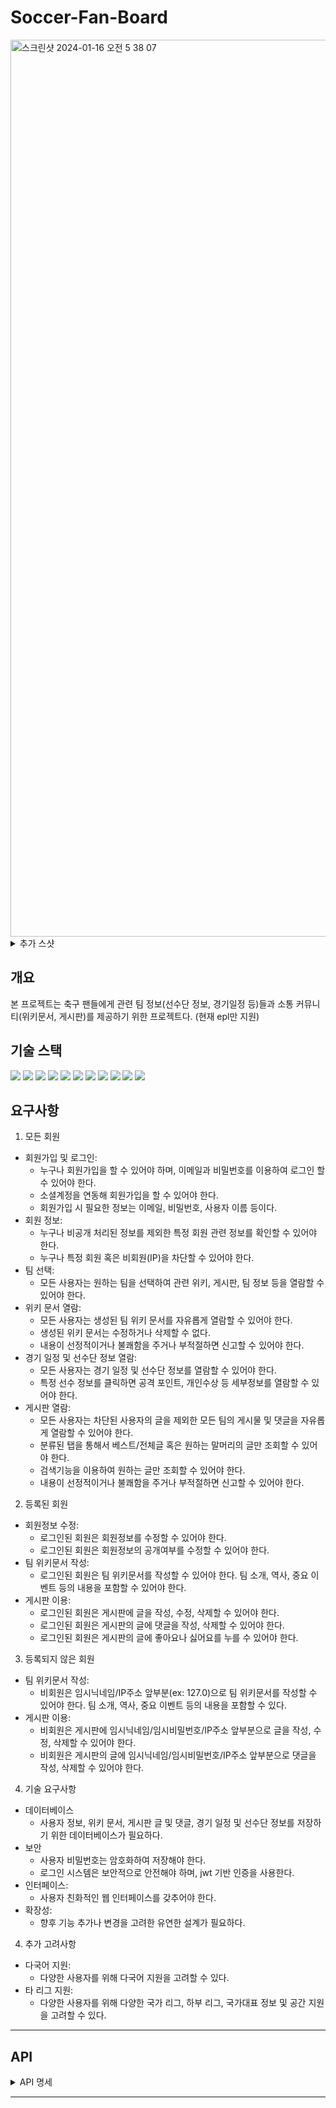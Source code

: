# Soccer-Fan-Board

<img width="1435" alt="스크린샷 2024-01-16 오전 5 38 07" src="https://github.com/ljkhyeong/Soccer-Fan-Board/assets/115821049/1fa7a90d-7061-4e3d-a8a9-ee135601d994">
<details>
 <summary>추가 스샷</summary>
  <img width="1435" alt="스크린샷 2024-01-16 오전 5 37 03" src="https://github.com/ljkhyeong/Soccer-Fan-Board/assets/115821049/fa1e9004-30ef-4204-ba52-0fd1821231ba">
  <img width="1433" alt="스크린샷 2024-01-16 오전 5 31 09" src="https://github.com/ljkhyeong/Soccer-Fan-Board/assets/115821049/82fc5bfe-709b-41f3-9bea-15f0683ee178">
 <img width="1438" alt="스크린샷 2024-01-16 오전 5 43 04" src="https://github.com/ljkhyeong/Soccer-Fan-Board/assets/115821049/f422c1d6-a72c-497a-bf21-e00771bbdf42">
<img width="1438" alt="스크린샷 2024-01-19 오후 8 09 08" src="https://github.com/ljkhyeong/Soccer-Fan-Board/assets/115821049/9faf86bf-d979-47fa-a1a5-d3f4203dba2e">
<img width="1431" alt="스크린샷 2024-01-25 오후 10 43 31" src="https://github.com/ljkhyeong/Soccer-Fan-Board/assets/115821049/2f673ef8-6d5b-4ad8-b972-52eee1815a1b">
</details>


## 개요
본 프로젝트는 축구 팬들에게 관련 팀 정보(선수단 정보, 경기일정 등)들과 소통 커뮤니티(위키문서, 게시판)를 제공하기 위한 프로젝트다. (현재 epl만 지원)

## 기술 스택
<img src="https://img.shields.io/badge/java-007396?style=for-the-badge&logo=java&logoColor=white"> <img src="https://img.shields.io/badge/html5-E34F26?style=for-the-badge&logo=html5&logoColor=white">
<img src="https://img.shields.io/badge/css-1572B6?style=for-the-badge&logo=css3&logoColor=white">
<img src="https://img.shields.io/badge/javascript-F7DF1E?style=for-the-badge&logo=javascript&logoColor=black">
<img src="https://img.shields.io/badge/react-61DAFB?style=for-the-badge&logo=react&logoColor=black"> 
<img src="https://img.shields.io/badge/mariaDB-003545?style=for-the-badge&logo=mariaDB&logoColor=white">
<img src="https://img.shields.io/badge/spring-6DB33F?style=for-the-badge&logo=spring&logoColor=white">
<img src="https://img.shields.io/badge/springboot-6DB33F?style=for-the-badge&logo=springboot&logoColor=white">
<img src="https://img.shields.io/badge/springdatajpa-6DB33F?style=for-the-badge&logo=spring&logoColor=white">
<img src="https://img.shields.io/badge/hibernate-59666C?style=for-the-badge&logo=hibernate&logoColor=white">
<img src="https://img.shields.io/badge/querydsl-003545?style=for-the-badge&logoColor=white">


## 요구사항
1. 모든 회원
- 회원가입 및 로그인:
  - 누구나 회원가입을 할 수 있어야 하며, 이메일과 비밀번호를 이용하여 로그인 할 수 있어야 한다.
  - 소셜계정을 연동해 회원가입을 할 수 있어야 한다.
  - 회원가입 시 필요한 정보는 이메일, 비밀번호, 사용자 이름 등이다.
- 회원 정보:
  - 누구나 비공개 처리된 정보를 제외한 특정 회원 관련 정보를 확인할 수 있어야 한다.
  - 누구나 특정 회원 혹은 비회원(IP)을 차단할 수 있어야 한다.
- 팀 선택:
  - 모든 사용자는 원하는 팀을 선택하여 관련 위키, 게시판, 팀 정보 등을 열람할 수 있어야 한다. 
- 위키 문서 열람:
  - 모든 사용자는 생성된 팀 위키 문서를 자유롭게 열람할 수 있어야 한다.
  - 생성된 위키 문서는 수정하거나 삭제할 수 없다.
  - 내용이 선정적이거나 불쾌함을 주거나 부적절하면 신고할 수 있어야 한다.
- 경기 일정 및 선수단 정보 열람:
  - 모든 사용자는 경기 일정 및 선수단 정보를 열람할 수 있어야 한다.
  - 특정 선수 정보를 클릭하면 공격 포인트, 개인수상 등 세부정보를 열람할 수 있어야 한다.
- 게시판 열람:
  - 모든 사용자는 차단된 사용자의 글을 제외한 모든 팀의 게시물 및 댓글을 자유롭게 열람할 수 있어야 한다.
  - 분류된 탭을 통해서 베스트/전체글 혹은 원하는 말머리의 글만 조회할 수 있어야 한다.
  - 검색기능을 이용하여 원하는 글만 조회할 수 있어야 한다.
  - 내용이 선정적이거나 불쾌함을 주거나 부적절하면 신고할 수 있어야 한다.

2. 등록된 회원
- 회원정보 수정:
  - 로그인된 회원은 회원정보를 수정할 수 있어야 한다.
  - 로그인된 회원은 회원정보의 공개여부를 수정할 수 있어야 한다.
- 팀 위키문서 작성:
  - 로그인된 회원은 팀 위키문서를 작성할 수 있어야 한다. 팀 소개, 역사, 중요 이벤트 등의 내용을 포함할 수 있어야 한다.
- 게시판 이용:
  - 로그인된 회원은 게시판에 글을 작성, 수정, 삭제할 수 있어야 한다.
  - 로그인된 회원은 게시판의 글에 댓글을 작성, 삭제할 수 있어야 한다.
  - 로그인된 회원은 게시판의 글에 좋아요나 싫어요를 누를 수 있어야 한다.
 
3. 등록되지 않은 회원
- 팀 위키문서 작성:
  - 비회원은 임시닉네임/IP주소 앞부분(ex: 127.0)으로 팀 위키문서를 작성할 수 있어야 한다. 팀 소개, 역사, 중요 이벤트 등의 내용을 포함할 수 있다.
- 게시판 이용:
  - 비회원은 게시판에 임시닉네임/임시비밀번호/IP주소 앞부분으로 글을 작성, 수정, 삭제할 수 있어야 한다.
  - 비회원은 게시판의 글에 임시닉네임/임시비밀번호/IP주소 앞부분으로 댓글을 작성, 삭제할 수 있어야 한다.

4. 기술 요구사항
- 데이터베이스
  - 사용자 정보, 위키 문서, 게시판 글 및 댓글, 경기 일정 및 선수단 정보를 저장하기 위한 데이터베이스가 필요하다.
- 보안
  - 사용자 비밀번호는 암호화하여 저장해야 한다.
  - 로그인 시스템은 보안적으로 안전해야 하며, jwt 기반 인증을 사용한다.
- 인터페이스:
  - 사용자 친화적인 웹 인터페이스를 갖추어야 한다.
- 확장성:
  - 향후 기능 추가나 변경을 고려한 유연한 설계가 필요하다.

4. 추가 고려사항
- 다국어 지원:
  - 다양한 사용자를 위해 다국어 지원을 고려할 수 있다.
- 타 리그 지원:
  - 다양한 사용자를 위해 다양한 국가 리그, 하부 리그, 국가대표 정보 및 공간 지원을 고려할 수 있다.
---
## API

<details>
 <summary>API 명세</summary>

1. 인증 컨트롤러 (AuthController)
- POST /api/v1/auth/login
  - 목적: 사용자 로그인
  - 요청 본문: LoginRequestDto (로그인 ID, 비밀번호 등)
  - 응답:
    - 성공 시: Response<Void> (성공 메시지)
    - 실패 시: 오류 메시지
- POST /api/v1/auth/refresh
  - 목적: 액세스 토큰 갱신
  - 요청: 쿠키에 포함된 리프레시 토큰
  - 응답:
    - 성공 시: Response<Void> (새로운 액세스 및 리프레시 토큰을 쿠키에 설정)
    - 실패 시: 오류 메시지
- DELETE /api/v1/auth/refresh
  - 목적: 리프레시 토큰 비활성화
  - 요청: 쿠키에 포함된 리프레시 토큰
  - 응답:
    - 성공 시: Response<Void> (토큰 제거)
    - 실패 시: 오류 메시지
   
2. 게시물 컨트롤러 (PostApiController)
- GET /api/v1/{teamCode}/posts
  - 목적: 모든 게시물 조회
  - 응답: Page<PostListResponseDto>: 게시물 목록
- POST /api/v1/{teamCode}/posts
  - 목적: 새 게시물 작성
  - 요청 본문: PostCreateRequestDto (게시물 제목, 내용 등)
  - 응답:
    - 성공 시: Response<Void>
    - 실패 시: 오류 메시지
- GET /api/v1/{teamCode}/posts/{postId}
  - 목적: 특정 게시물 조회
  - 매개변수: postId: 게시물 ID
  - 응답: PostDetailResponseDto: 게시물 상세 정보
  
3. 댓글 컨트롤러 (CommentApiController)
- GET /api/v1/{teamCode}/posts/{postId}/comments
  - 목적: 특정 게시물의 모든 댓글 조회
  - 매개변수: postId: 게시물 ID
  - 응답: Page<CommentListResponseDto>: 댓글 목록
- POST /api/v1/{teamCode}/posts/{postId}/comment
  - 목적: 특정 게시물에 댓글 작성
  - 매개변수: postId: 게시물 ID
  - 요청 본문: CommentCreateRequestDto (댓글 내용 등)
  - 응답:
    - 성공 시: Response<Void>
    - 실패 시: 오류 메시지

4. 사용자 컨트롤러 (UserApiController)
- POST /api/v1/user
  - 목적: 새 사용자 계정 생성
  - 요청 본문: UserCreateRequestDto (사용자 정보)
  - 응답:
    - 성공 시: Response<Void>
    - 실패 시: 오류 메시지
- PUT /api/v1/user
  - 목적: 사용자 정보 업데이트
  - 요청 본문: UserUpdateRequestDto (업데이트할 사용자 정보)
  - 응답:
    - 성공 시: Response<Void>
    - 실패 시: 오류 메시지
- DELETE /api/v1/user
  - 목적: 사용자 계정 삭제
  - 응답:
    - 성공 시: Response<Void>
    - 실패 시: 오류 메시지
    
4. 위키 컨트롤러 (WikiApiController)
- GET /api/v1/{teamCode}/wiki
  - 목적: 위키 최신문서 확인
  - 응답: DocVersionDetailResponseDto
- GET /api/v1/{teamCode}/wiki/{wikiDocId}
  - 목적: 해당 버전 위키문서 조회
  - 응답: DocVersionDetailResponseDto
- GET /api/v1/{teamCode}/wiki/{wikiDocId}/list
  - 목적: 모든 버전 위키문서 조회
  - 응답: Page<DocVersionListResponseDto>: 위키문서 버전 목록
- POST /api/v1/{teamCode}/wiki
  - 목적: 새 버전 위키문서 작성
  - 요청 본문: DocVersionCreateRequestDto (위키문서 제목, 내용)
  - 응답:
    - 성공 시: Response<Void>
    - 실패 시: 오류 메시지

5. 선수 컨트롤러 (PlayerApiController)
- GET /api/v1/{teamCode}/players
  - 목적: 선수단 확인
  - 응답: Page<PlayerListResponseDto>: 선수 목록

6. 팀 컨트롤러 (TeamApiController)
- GET /api/v1/{teamCode}
  - 목적: 팀 정보 확인
  - 응답: TeamResponseDto


</details>


---
